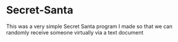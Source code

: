 # Secret-Santa
This was a very simple Secret Santa program I made so that we can randomly receive someone virtually via a text document 

